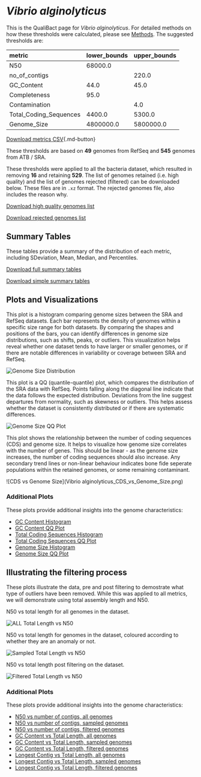 # *Vibrio alginolyticus*

This is the QualiBact page for *Vibrio alginolyticus*. For detailed methods on how these thresholds were calculated, please see [Methods](../../methods.md).
The suggested thresholds are: 

| metric                 | lower_bounds   | upper_bounds   |
|:-----------------------|:---------------|:---------------|
| N50                    | 68000.0        |                |
| no_of_contigs          |                | 220.0          |
| GC_Content             | 44.0           | 45.0           |
| Completeness           | 95.0           |                |
| Contamination          |                | 4.0            |
| Total_Coding_Sequences | 4400.0         | 5300.0         |
| Genome_Size            | 4800000.0      | 5800000.0      |

[Download metrics CSV](Vibrio_alginolyticus_metrics.csv){.md-button}


These thresholds are based on **49** genomes from RefSeq and **545** genomes from ATB / SRA.

These thresholds were applied to all the bacteria dataset, which resulted in removing **16** and retaining **529**.
The list of genomes retained (i.e. high quality) and the list of genomes rejected (filtered) can be downloaded below. These files are in `.xz` format. The rejected genomes file, also includes the reason why.

[Download high quality genomes list](Vibrio_alginolyticus_high_quality_genomes.csv.xz)


[Download rejected genomes list](Vibrio_alginolyticus_filtered_out_genomes.csv.xz)



## Summary Tables
These tables provide a summary of the distribution of each metric, including SDeviation, Mean, Median, and Percentiles.

[Download full summary tables](summary.csv)

[Download simple summary tables](selected_summary.csv)

## Plots and Visualizations

This plot is a histogram comparing genome sizes between the SRA and RefSeq datasets. Each bar represents the density of genomes within a specific size range for both datasets. By comparing the shapes and positions of the bars, you can identify differences in genome size distributions, such as shifts, peaks, or outliers. This visualization helps reveal whether one dataset tends to have larger or smaller genomes, or if there are notable differences in variability or coverage between SRA and RefSeq.

![Genome Size Distribution](Genome_Size_refseq_histogram_kde.png)

This plot is a QQ (quantile-quantile) plot, which compares the distribution of the SRA data with RefSeq. Points falling along the diagonal line indicate that the data follows the expected distribution. Deviations from the line suggest departures from normality, such as skewness or outliers. This helps assess whether the dataset is consistently distributed or if there are systematic differences.

![Genome Size QQ Plot](Genome_Size_refseq_qqplot.png)

This plot shows the relationship between the number of coding sequences (CDS) and genome size. It helps to visualize how genome size correlates with the number of genes. This should be linear - as the genome size increases, the number of coding sequences should also increase. Any secondary trend lines or non-linear behaviour indicates bone fide seperate populations within the retained genomes, or some remaining contaminant. 

![CDS vs Genome Size](Vibrio alginolyticus_CDS_vs_Genome_Size.png)

### Additional Plots

These plots provide additional insights into the genome characteristics:

- [GC Content Histogram](GC_Content_refseq_histogram_kde.png)
- [GC Content QQ Plot](GC_Content_refseq_qqplot.png)
- [Total Coding Sequences Histogram](Total_Coding_Sequences_refseq_histogram_kde.png)
- [Total Coding Sequences QQ Plot](Total_Coding_Sequences_refseq_qqplot.png)
- [Genome Size Histogram](Genome_Size_refseq_histogram_kde.png)
- [Genome Size QQ Plot](Genome_Size_refseq_qqplot.png)
## Illustrating the filtering process
These plots illustrate the data, pre and post filtering to demostrate what type of outliers have been removed. While this was applied to all metrics, we will demonstrate using total assembly length and N50.

N50 vs total length for all genomes in the dataset.

![ALL Total Length vs N50](Vibrio_alginolyticus_all_total_length_N50.png)

N50 vs total length for genomes in the dataset, coloured according to whether they are an anomaly or not.

![Sampled Total Length vs N50](Vibrio_alginolyticus_sample_total_length_N50.png)

N50 vs total length post filtering on the dataset.

![Filtered Total Length vs N50](Vibrio_alginolyticus_filt_total_length_N50.png)

### Additional Plots

These plots provide additional insights into the genome characteristics:

- [N50 vs number of contigs, all genomes](Vibrio_alginolyticus_all_N50_number.png)
- [N50 vs number of contigs, sampled genomes](Vibrio_alginolyticus_sample_N50_number.png)
- [N50 vs number of contigs, filtered genomes](Vibrio_alginolyticus_filt_N50_number.png)
- [GC Content vs Total Length, all genomes](Vibrio_alginolyticus_all_total_length_GC_Content.png)
- [GC Content vs Total Length, sampled genomes](Vibrio_alginolyticus_sample_total_length_GC_Content.png)
- [GC Content vs Total Length, filtered genomes](Vibrio_alginolyticus_filt_total_length_GC_Content.png)
- [Longest Contig vs Total Length, all genomes](Vibrio_alginolyticus_all_total_length_longest.png)
- [Longest Contig vs Total Length, sampled genomes](Vibrio_alginolyticus_sample_total_length_longest.png)
- [Longest Contig vs Total Length, filtered genomes](Vibrio_alginolyticus_filt_total_length_longest.png)
